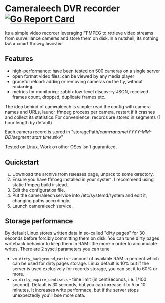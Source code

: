 # Cameraleech DVR recorder [![Go Report Card](https://goreportcard.com/badge/github.com/phsm/cameraleech)](https://goreportcard.com/report/github.com/phsm/cameraleech)
Its a simple video recorder leveraging FFMPEG to retrieve video streams from surveillance cameras and store them on disk. 
In a nutshell, its nothing but a smart ffmpeg launcher

## Features
- high-performance: have been tested on 500 cameras on a single server
- open format video files: can be viewed by any media player
- graceful reload: adding or removing cameras on the fly, without restarting.
- metrics for monitoring: zabbix low-level discovery JSON, received frames count, dropped, duplicate frames etc.

The idea behind of cameraleech is simple: read the config with camera names and URLs, launch ffmpeg process per camera, restart if it crashes and collect its statistics.
For convenience, records are stored in segments (1 hour length by default)

Each camera record is stored in "storagePath/_cameraname_/_YYYY-MM-DD_/_segment start time_.mkv"

Tested on Linux. Work on other OSes isn't guaranteed.

## Quickstart
1. Download the archive from releases page, unpack to some directory.
2. Ensure you have ffmpeg installed in your system. I recommend using static ffmpeg build instead. 
3. Edit the configuration file. 
4. Put the cameraleech.service into /etc/systemd/system and edit it, changing paths accordingly.
5. Launch cameraleech service.

## Storage performance
By default Linux stores written data in so-called "dirty pages" for 30 seconds before forcibly committing them on disk. You can tune dirty pages writeback behavior to keep them in RAM little more in order to accumulate writes. There are 2 sysctl parameters you can tune:
- `vm.dirty_background_ratio` - amount of available RAM in percent which can be used for dirty pages storage. Linux default is 10% but if the server is used exclusively for records storage, you can set it to 60% or more.
- `vm.dirty_expire_centisecs` - time limit (in centiseconds, i.e. 1/100 second). Default is 30 seconds, but you can increase it to 5 or 10 minutes. It increases write performace, but if the server stops unexpectedly you'll lose more data.
